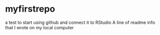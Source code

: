 # myfirstrepo
a test to start using github and connect it to RStudio
A line of readme info that I wrote on my local computer 
